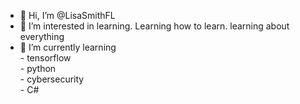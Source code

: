 - 👋 Hi, I’m @LisaSmithFL
- 👀 I’m interested in learning. Learning how to learn. learning about everything
- 🌱 I’m currently learning<br>
        - tensorflow<br>
        - python<br>
        - cybersecurity<br>
        - C#<br>

<!---
LisaSmithFL/LisaSmithFL is a ✨ special ✨ repository because its `README.md` (this file) appears on your GitHub profile.
You can click the Preview link to take a look at your changes.
--->
